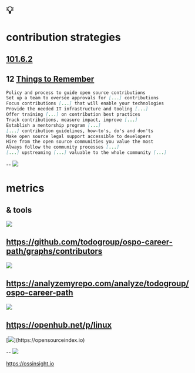 # 💡
# contribution strategies

[101.6.2](https://digital-sustainability.github.io/module-eoss-ospo101/module6/#section-effective-upstream-contribution-strategies)
--
## 12 [Things to Remember](https://digital-sustainability.github.io/module-eoss-ospo101/module6/#things-to-remember)
``` md [1-3|4-6|7-9|10-12|]
Policy and process to guide open source contributions
Set up a team to oversee approvals for [...] contributions
Focus contributions [...] that will enable your technologies
Provide the needed IT infrastructure and tooling [...]
Offer training [...] on contribution best practices
Track contributions, measure impact, improve [...]
Establish a mentorship program [...]
[...] contribution guidelines, how-to's, do's and don'ts
Make open source legal support accessible to developers
Hire from the open source communities you value the most
Always follow the community processes [...]
[...] upstreaming [...] valuable to the whole community [...]
```
--
![](https://digital-sustainability.github.io/module-eoss-ospo101/module6/commits-over-time.png)

# metrics

& tools
--
[![](https://upload.wikimedia.org/wikipedia/commons/thumb/2/29/GitHub_logo_2013.svg/640px-GitHub_logo_2013.svg.png)](https://commons.wikimedia.org/wiki/File:GitHub_logo_2013.svg)

https://github.com/todogroup/ospo-career-path/graphs/contributors
--
![](https://analyzemyrepo.com/logo.png)

https://analyzemyrepo.com/analyze/todogroup/ospo-career-path
--
![](https://github.com/blackducksoftware/ohloh-ui/blob/main/app/assets/images/sample_ohloh_analysis.jpg?raw=true)

https://openhub.net/p/linux
--
[![](https://classic.cdn.media.amplience.net/i/epammarketplace/BlogPost_OSCI_featured1?maxW=1200&qlt=80&fmt=jpg&bg=rgb(255,255,255)&version=1700560609013)](https://opensourceindex.io)

--
![](https://ossinsight.io/img/logo.svg)

https://ossinsight.io